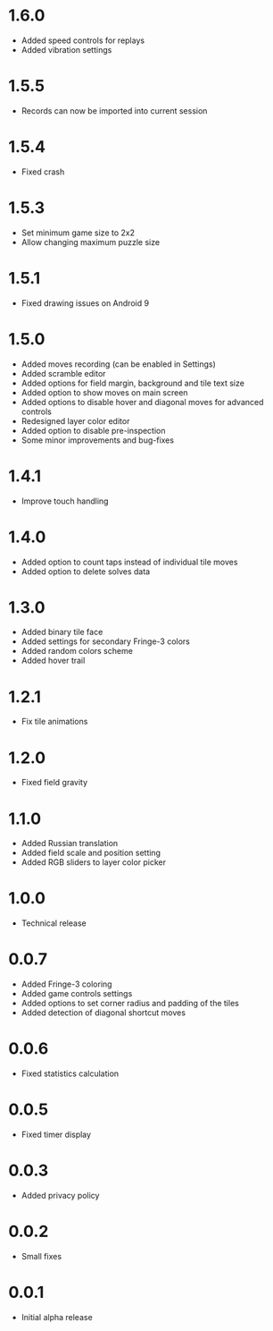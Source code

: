 # 1.6.0

* Added speed controls for replays
* Added vibration settings

# 1.5.5

* Records can now be imported into current session

# 1.5.4

* Fixed crash

# 1.5.3

* Set minimum game size to 2x2
* Allow changing maximum puzzle size

# 1.5.1

* Fixed drawing issues on Android 9

# 1.5.0

* Added moves recording (can be enabled in Settings)
* Added scramble editor
* Added options for field margin, background and tile text size
* Added option to show moves on main screen
* Added options to disable hover and diagonal moves for advanced controls
* Redesigned layer color editor
* Added option to disable pre-inspection
* Some minor improvements and bug-fixes

# 1.4.1

* Improve touch handling

# 1.4.0

* Added option to count taps instead of individual tile moves
* Added option to delete solves data

# 1.3.0

* Added binary tile face
* Added settings for secondary Fringe-3 colors
* Added random colors scheme
* Added hover trail

# 1.2.1

* Fix tile animations

# 1.2.0

* Fixed field gravity

# 1.1.0

* Added Russian translation
* Added field scale and position setting
* Added RGB sliders to layer color picker

# 1.0.0

* Technical release

# 0.0.7

* Added Fringe-3 coloring
* Added game controls settings
* Added options to set corner radius and padding of the tiles
* Added detection of diagonal shortcut moves

# 0.0.6

* Fixed statistics calculation

# 0.0.5

* Fixed timer display

# 0.0.3

* Added privacy policy

# 0.0.2

* Small fixes

# 0.0.1

* Initial alpha release
